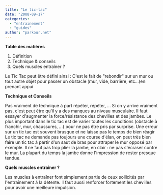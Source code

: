 ```yaml
---
title: "Le tic-tac"
date: "2008-09-17"
categories: 
  - "entrainement"
  - "guides"
author: "parkour.net"
---
```


**Table des matières**

1. Définition
2. Technique & conseils
3. Quels muscles entraîner ?

Le Tic Tac peut être défini ainsi : C'est le fait de "rebondir" sur un mur ou tout autre objet pour passer un obstacle (mur, vide, barrière, etc...)en prenant appui

**Technique et Conseils**

Pas vraiment de technique à part répéter, répéter, ... Si on y arrive vraiment pas, c'est peut être qu'il y a des manques au niveau musculaire. Il faut essayer d'augmenter la force/résistance des chevilles et des jambes. Le plus important dans le tic tac est de varier toutes les conditions (obstacle à franchir, mur, chaussures, ...) pour ne pas être pris par surprise. Une erreur sur un tic tac est souvent brusque et ne laisse pas le temps de bien réagir Le tic tac ne demande pas toujours une course d'élan, on peut très bien faire un tic tac à partir d'un saut de bras pour attraper le mur opposé par exemple. Il ne faut pas trop plier la jambe, en clair : ne pas s'écraser contre le mur. La plupart du temps la jambe donne l'impression de rester presque tendue.

**Quels muscles entraîner ?**

Les muscles à entraîner font simplement partie de ceux sollicités par l'entraînement à la détente. Il faut aussi renforcer fortement les chevilles pour avoir une meilleure impulsion.

